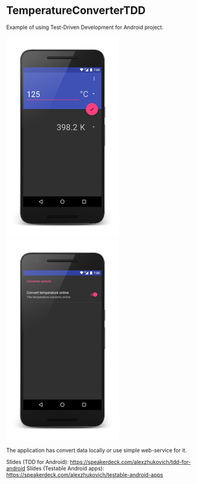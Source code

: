 # TemperatureConverterTDD

Example of using Test-Driven Development for Android project.

<img src="https://github.com/AlexZhukovich/TemperatureConverterTDD/blob/master/screens/main_screen.png" width="300px" height="536px" />
<img src="https://github.com/AlexZhukovich/TemperatureConverterTDD/blob/master/screens/settings_screen.png" width="300px" height="536px" />

The application has convert data locally or use simple web-service for it.

Slides (TDD for Android): https://speakerdeck.com/alexzhukovich/tdd-for-android
Slides (Testable Android apps): https://speakerdeck.com/alexzhukovich/testable-android-apps

